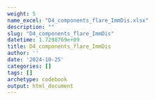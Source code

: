 ```yaml
---
weight: 5
name_excel: "D4_components_flare_ImmDis.xlsx"
description: ""
slug: "D4_components_flare_ImmDis"
datetime: 1.7298769e+09
title: D4_components_flare_ImmDis
author: ''
date: '2024-10-25'
categories: []
tags: []
archetype: codebook
output: html_document
---
```


<div class="tabcontent"></div>
